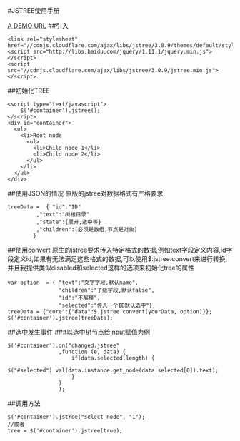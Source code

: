 #JSTREE使用手册

[A DEMO URL](http://115.159.119.52/frontend/tree/tree.php)
##引入
```
<link rel="stylesheet" href="//cdnjs.cloudflare.com/ajax/libs/jstree/3.0.9/themes/default/style.min.css"/>
<script src="http://libs.baidu.com/jquery/1.11.1/jquery.min.js"></script>
<script src="//cdnjs.cloudflare.com/ajax/libs/jstree/3.0.9/jstree.min.js"></script>
```
##初始化TREE
```
<script type="text/javascript">
	$('#container').jstree();
</script>
<div id="container">
  <ul>
    <li>Root node
      <ul>
        <li>Child node 1</li>
        <li>Child node 2</li>
      </ul>
    </li>
  </ul>
</div>
```
##使用JSON的情况
原版的jstree对数据格式有严格要求
```
treeData =  { "id":"ID"
		 ,"text":"树根目录"
		 ,"state":{展开,选中等}
		 ,"children":[必须是数组,节点是对象]
		}
```
##使用convert
原生的jstree要求传入特定格式的数据,例如text字段定义内容,id字段定义id,如果有无法满足这些格式的数据,可以使用$.jstree.convert来进行转换,并且我提供类似disabled和selected这样的选项来初始化tree的属性
```
var option  = { "text":"文字字段,默认name",
				"children":"子级字段,默认false",
				"id":"不解释",
				"selected":"传入一个ID默认选中"};
treeData = {"core":{"data":$.jstree.convert(yourData, option)}};
$('#container').jstree(treeData);
```
##选中发生事件
###以选中树节点给input赋值为例
```
$('#container').on("changed.jstree"
				,function (e, data) {
					if(data.selected.length) {
						$("#selected").val(data.instance.get_node(data.selected[0]).text);
					}
				}				
				);
```
##调用方法
```
$('#container').jstree("select_node", "1");
//或者
tree = $('#container').jstree(true);
```
